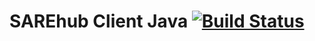 # SAREhub Client Java  [![Build Status](https://travis-ci.org/SAREhub/ClientJava.svg?branch=master)](https://travis-ci.org/SAREhub/ClientJava)
